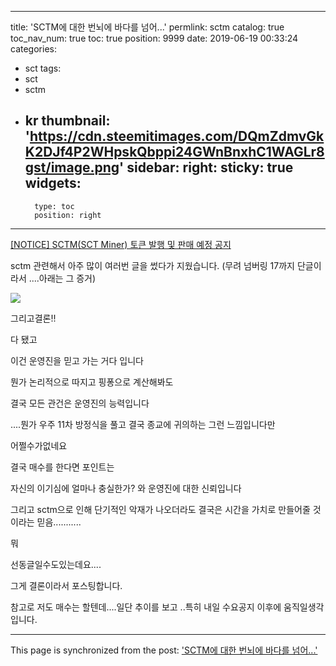 
---
title: 'SCTM에 대한 번뇌에 바다를 넘어...'
permlink: sctm
catalog: true
toc_nav_num: true
toc: true
position: 9999
date: 2019-06-19 00:33:24
categories:
- sct
tags:
- sct
- sctm
- kr
thumbnail: 'https://cdn.steemitimages.com/DQmZdmvGkK2DJf4P2WHpskQbppi24GWnBnxhC1WAGLr8gst/image.png'
sidebar:
    right:
        sticky: true
widgets:
    -
        type: toc
        position: right
---


[[NOTICE] SCTM(SCT Miner) 토큰 발행 및 판매 예정 공지](https://www.steemcoinpan.com/sct/@sct/notice-sctm-sct-miner)

sctm 관련해서 아주 많이 여러번 글을 썼다가 지웠습니다.
(무려 넘버링 17까지 단글이라서 ....아래는 그 증거)

![](https://cdn.steemitimages.com/DQmZdmvGkK2DJf4P2WHpskQbppi24GWnBnxhC1WAGLr8gst/image.png)




그리고결론!!

 다 됐고


이건 운영진을 믿고 가는 거다 입니다

뭔가 논리적으로 따지고 핑퐁으로 계산해봐도

결국 모든 관건은 운영진의 능력입니다

....뭔가 우주 11차 방정식을 풀고 결국 종교에 귀의하는 그런 느낌입니다만

어쩔수가없네요

결국 매수를 한다면 포인트는

자신의 이기심에 얼마나 충실한가? 와 운영진에 대한 신뢰입니다

그리고 sctm으로 인해 단기적인 악재가 나오더라도 결국은 시간을 가치로 만들어줄 것이라는 믿음...........

뭐 

선동글일수도있는데요....



그게 결론이라서 포스팅합니다.


참고로 저도 매수는 할텐데....일단 추이를 보고 ..특히 내일 수요공지 이후에 움직일생각입니다.

- - -

This page is synchronized from the post: ['SCTM에 대한 번뇌에 바다를 넘어...'](https://steemit.com/@virus707/sctm)
